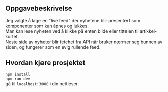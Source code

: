 ## Oppgavebeskrivelse
Jeg valgte å lage en "live feed" der nyhetene blir presentert som komponenter som kan åpnes og lukkes.  
Man kan lese nyheten ved å klikke på enten bilde eller tittelen til artikkel-kortet.  
Neste side av nyheter blir fetchet fra API når bruker nærmer seg bunnen av siden, og fungerer som en evig rullende feed.  
## Hvordan kjøre prosjektet
```npm install```  
```npm run dev```  
gå til `localhost:3000` i din nettleser 
